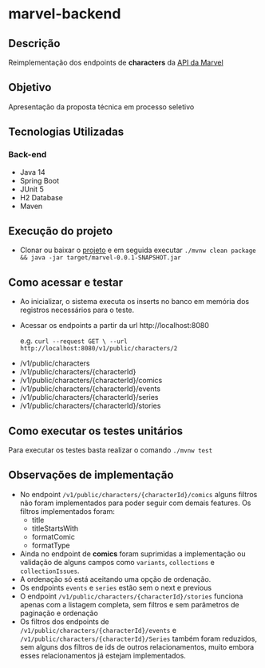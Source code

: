 # marvel-backend

## Descrição
Reimplementação dos endpoints de **characters** da [API da Marvel](https://developer.marvel.com/docs#!/public)

## Objetivo
Apresentação da proposta técnica em processo seletivo

## Tecnologias Utilizadas

### Back-end
* Java 14
* Spring Boot
* JUnit 5
* H2 Database
* Maven

## Execução do projeto
* Clonar ou baixar o [projeto](https://github.com/vandsonlima/marvel-backend.git) e em seguida executar
  ```./mvnw clean package && java -jar target/marvel-0.0.1-SNAPSHOT.jar```

## Como acessar e testar
* Ao inicializar, o sistema executa os inserts no banco em memória dos registros necessários para o teste.

* Acessar os endpoints a partir da url http://localhost:8080 

  e.g.
``` curl --request GET \ --url http://localhost:8080/v1/public/characters/2 ```
  
- /v1/public/characters
- /v1/public/characters/{characterId}
- /v1/public/characters/{characterId}/comics
- /v1/public/characters/{characterId}/events
- /v1/public/characters/{characterId}/series
- /v1/public/characters/{characterId}/stories

## Como executar os testes unitários
Para executar os testes  basta realizar o comando ``` ./mvnw test ```

## Observações de implementação
* No endpoint ```/v1/public/characters/{characterId}/comics``` alguns filtros não foram implementados para poder seguir 
com demais features. Os filtros implementados foram: 
    - title
    - titleStartsWith
    - formatComic
    - formatType
* Ainda no endpoint de **comics** foram suprimidas a implementação ou validação de alguns campos como ```variants```, ```collections``` e ```collectionIssues```.
* A ordenação só está aceitando uma opção de ordenação.
* Os endpoints ```events``` e ```series``` estão sem o next e previous
* O endpoint ```/v1/public/characters/{characterId}/stories``` funciona apenas com a listagem completa, sem filtros e sem parâmetros de paginação e ordenação
* Os filtros dos endpoints de ```/v1/public/characters/{characterId}/events``` e ```/v1/public/characters/{characterId}/Series``` também foram reduzidos, sem alguns dos filtros de ids de outros relacionamentos, muito embora esses relacionamentos já estejam implementados.
